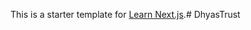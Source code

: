 This is a starter template for [Learn Next.js](https://nextjs.org/learn).#   D h y a s T r u s t  
 